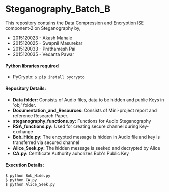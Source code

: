 # Steganography_Batch_B
This repository contains the Data Compression and Encryption ISE component-2 on Steganography by,
* 2015120023 - Akash Mahale
* 2015120025 - Swapnil Masurekar
* 2015120033 - Prathamesh Pai
* 2015120035 - Vedanta Pawar

#### Python libraries required
- PyCrypto:  ```$ pip install pycrypto```

#### Repository Details:
* **Data folder:** Consists of Audio files, data to be hidden and public Keys in 'obj' folder.
* **Documentation_and_Resources:** Consists of Mini-project report and reference Research Paper.
* **steganography_functions.py:** Functions for Audio Steganography
* **RSA_functions.py:** Used for creating secure channel during Key-exchange
* **Bob_Hide.py:** The encypted message is hidden in Audio file and key is transferred via secured channel
* **Alice_Seek.py:** The hidden message is seeked and decrypted by Alice
* **CA.py:** Certificate Authority auhorizes Bob's Public Key

#### Execution Details:
```
$ python Bob_Hide.py
$ python CA.py
$ python Alice_Seek.py
```
